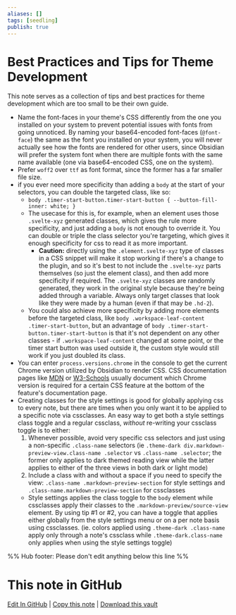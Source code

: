 ```yaml
---
aliases: []
tags: [seedling]
publish: true
---
```


# Best Practices and Tips for Theme Development

This note serves as a collection of tips and best practices for theme development which are too small to be their own guide.

- Name the font-faces in your theme's CSS differently from the one you installed on your system to prevent potential issues with fonts from going unnoticed.
  By naming your base64-encoded font-faces (`@font-face`) the same as the font you installed on your system, you will never actually see how the fonts are rendered for other users, since Obsidian will prefer the system font when there are multiple fonts with the same name available (one via base64-encoded CSS, one on the system).
- Prefer `woff2` over `ttf` as font format, since the former has a far smaller file size.
- if you ever need more specificity than adding a `body` at the start of your selectors, you can double the targeted class, like so:
  - `body .timer-start-button.timer-start-button { --button-fill-inner: white; }`
  - The usecase for this is, for example, when an element uses those `.svelte-xyz` generated classes, which gives the rule more specificity, and just adding a `body` is not enough to override it. You can double or triple the class selector you're targeting, which gives it enough specificity for css to read it as more important.
    - **Caution:** directly using the `.element.svelte-xyz` type of classes in a CSS snippet will make it stop working if there's a change to the plugin, and so it's best to not include the `.svelte-xyz` parts themselves (so just the element class), and then add more specificity if required. The `.svelte-xyz` classes are randomly generated, they work in the original style because they're being added through a variable. Always only target classes that look like they were made by a human (even if that may be `.hd-2`).
  - You could also achieve more specificity by adding more elements before the targeted class, like `body .workspace-leaf-content .timer-start-button`, but an advantage of `body .timer-start-button.timer-start-button` is that it's not dependent on any other classes - if `.workspace-leaf-content` changed at some point, or the timer start button was used outside it, the custom style would still work if you just doubled its class.
- You can enter `process.versions.chrome` in the console to get the current Chrome version utilized by Obsidian to render CSS. CSS documentation pages like [MDN](https://developer.mozilla.org/en-US/) or [W3-Schools](https://www.w3schools.com/cssref/css3_pr_overflow-y.asp) usually document which Chrome version is required for a certain CSS feature at the bottom of the feature's documentation page.
- Creating classes for the style settings is good for globally applying css to every note, but there are times when you only want it to be applied to a specific note via cssclasses. An easy way to get both a style settings class toggle and a regular cssclass, _without_ re-writing your cssclass toggle is to either:
  1.  Whenever possible, avoid very specific css selectors and just using a non-specific `.class-name` selectors
      (ie `.theme-dark div.markdown-preview-view.class-name .selector` vs `.class-name .selector`; the former only applies to dark themed reading view while the latter applies to either of the three views in both dark or light mode)
  2.  Include a class with and without a space if you need to specify the view: `.class-name .markdown-preview-section` for style settings and `.class-name.markdown-preview-section` for cssclasses
  - Style settings applies the class toggle to the `body` element while cssclasses apply their classes to the `.markdown-preview/source-view` element. By using tip \#1 or \#2, you can have a toggle that applies either globally from the style settings menu or on a per note basis using cssclasses.
    (ie. colors applied using `.theme-dark .class-name` apply only through a note's cssclass while `.theme-dark.class-name` only applies when using the style settings toggle)

%% Hub footer: Please don't edit anything below this line %%

# This note in GitHub

<span class="git-footer">[Edit In GitHub](https://github.dev/obsidian-community/obsidian-hub/blob/main/04%20-%20Guides%2C%20Workflows%2C%20%26%20Courses/Guides/Best%20Practices%20and%20Tips%20for%20Theme%20Development.md "git-hub-edit-note") | [Copy this note](https://raw.githubusercontent.com/obsidian-community/obsidian-hub/main/04%20-%20Guides%2C%20Workflows%2C%20%26%20Courses/Guides/Best%20Practices%20and%20Tips%20for%20Theme%20Development.md "git-hub-copy-note") | [Download this vault](https://github.com/obsidian-community/obsidian-hub/archive/refs/heads/main.zip "git-hub-download-vault") </span>
